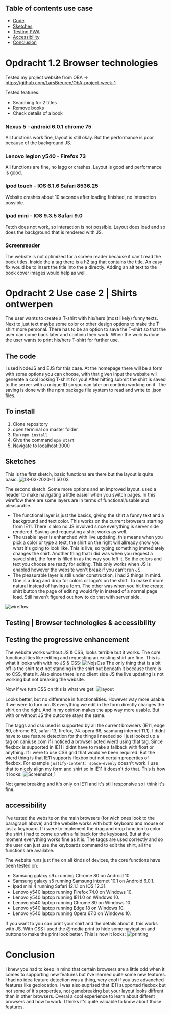 ## Table of contents use case
- [Code](#the-code)
- [Sketches](#sketches)
- [Testing PWA](#testing-the-progressive-enhancement)
- [Accessibility](#accessibility)
- [Conclusion](#conclusion)

# Opdracht 1.2 Browser technologies
Tested my project website from OBA -> https://github.com/LarsBreuren/ObA-project-week-1

Tested features:
- Searching for 2 titles
- Remove books
- Check details of a book


### Nexus 5 - android 6.0.1 chrome 75
All functions work fine, layout is still okay. But the performance is poor because of the background JS.

### Lenovo legion y540 - Firefox 73
All functions are fine, no lagg or crashes. Layout is good and performance is good.

### Ipod touch - IOS 6.1.6 Safari 8536.25 
Website crashes about 10 seconds after loading finished, no interaction possible.

### Ipad mini - IOS 9.3.5 Safari 9.0
Fetch does not work, so interaction is not possible. Layout does load and so does the background that is rendered with JS.

### Screenreader
The website is not optimized for a screen reader because it can't read the book titles. Inside the a tag there is a h2 tag that contains the title. An easy fix would be to insert the title into the a directly. Adding an alt text to the book cover images would help as well.


# Opdracht 2 Use case 2 | Shirts ontwerpen
The user wants to create a T-shirt with his/hers (most likely) funny texts. Next to just text maybe some color or other design options to make the T-shirt more personal. There has to be an option to save the T-shirt so that the user can come back later and continiu their work. When the work is done the user wants to print his/hers T-shirt for further use.

## The code
I used NodeJS and EJS for this case.
At the homepage there will be a form with some options you can choose, with that given input the website wil generate a cool looking T-shirt for you! After hitting submit the shirt is saved to the server with a unique ID so you can later on continiu working on it. The saving is done with the npm package file system to read and write to .json files.


## To install
1. Clone repository
2. open terminal on master folder
3. Run `npm install`
4. Give the command `npm start`
5. Navigate to localhost:3000




## Sketches
This is the first sketch, basic functions are there but the layout is quite basic.
![18-03-2020-11 50 03](https://user-images.githubusercontent.com/43336468/76953364-e0c9c680-690e-11ea-9392-df6b7143f6cb.jpg)

The second sketch. Some more options and an improved layout. used a header to make navigating a little easier when you switch pages.
In this wireflow there are some layers are in terms of functional/usable and pleasurable.
- The functional layer is just the basics, giving the shirt a funny text and a background and text color. This works on the current browsers starting from IE11. There is also no JS involved since everything is server side rendered. Saving and requesting a shirt works as well.
- The usable layer is enhanched with live updating. this means when you pick a color or type a text, the shirt on the right will allready show you what it's going to look like. This is live, so typing something immediately changes the shirt. Another thing that i did was when you request a saved shirt, the form is filled in as the way you left it. So the colors and text you choose are ready for editing. This only works when JS is enabled however the website won't break if you can't run JS.
- The pleasurable layer is still under construction, i had 2 things in mind. One is a drag and drop for colors or logo's on the shirt. To make it more natural instead of having a form. The other was when you hit the create shirt button the page of editing would fly in instead of a normal page load. Still haven't figured out how to do that with server side. 

![wireflow](https://user-images.githubusercontent.com/43336468/78012741-b8e25600-7345-11ea-942b-957eef59e26b.jpg)


## Testing | Browser technologies & accessibility

## Testing the progressive enhancement
The website works without JS & CSS, looks terrible but it works. The core functionalities like editing and requesting an existing shirt are fine. This is what it looks with with no JS & CSS: 
![NojsCss](https://user-images.githubusercontent.com/43336468/78014769-b59c9980-7348-11ea-9a9b-5e7cf4ae7d4b.png)
The only thing that is a bit off is the shirt text not standing in the shirt but beneath it because there is no CSS, thats it.
Also since there is no client side JS the live updating is not working but not breaking the website.

Now if we turn CSS on this is what we get:
![layout](https://user-images.githubusercontent.com/43336468/78015220-673bca80-7349-11ea-9be3-dde5a2130980.png)

Looks better, but no difference in functionalities. However way more usable.
If we were to turn on JS everything we edit in the form directly changes the shirt on the right. And in my opinion makes the app way more usable. But with or without JS the outcome stays the same.

The taggs and css used is supported by all the current browsers (IE11, edge 80, chrome 80, safari 13, firefox, 74. opera 66, sasmung internet 11.1).
I didnt have to use feature detection for the things i needed so i just looked up a tag on caniuse.com if i noticed a browser acted wierd using that tag. Since flexbox is supported in IE11 i didnt have to make a fallback with float or anything. If i were to use CSS grid that would've been required.
But the wierd thing is that IE11 supports flexbox but not certain properties of flexbox. For example `justify-content: space-evenly` doesn't work. I use that to nicely align my form and shirt so in IE11 it doesn't do that. This is how it looks:
![Screenshot_1](https://user-images.githubusercontent.com/43336468/78016519-378dc200-734b-11ea-952e-643458f79a80.png)

Not game breaking and it's only on IE11 and it's still responsive so i think it's fine.

## accessibility
I've tested the website on the main browsers (for wich ones look to the paragraph above) and the website works with both keyboard and mouse or just a keyboard. If i were to implement the drag and drop function to color the shirt i had to come up with a fallback for the keyboard. But at the moment everything works fine as it is. The taggs are used correctly and so the user can just use the keyboards command to edit the shirt, all the functions are available.

The website runs just fine on all kinds of devices, the core functions have been tested on:
- Samsung galaxy s9+ running Chrome 80 on Android 10.
- Samsung galaxy s5 running Samsung internet 10.1 on Android 6.0.1.
- Ipad mini 4 running Safari 12.1.1 on IOS 12.31.
- Lenovo y540 laptop running Firefox 74.0 on Windows 10.
- Lenovo y540 laptop running IE11.0 on Windows 10.
- Lenovo y540 laptop running Chrome 80 on Windows 10.
- Lenovo y540 laptop running Edge 18 on Windows 10.
- Lenovo y540 laptop running Opera 67.0 on Windows 10.

If you want to you can print your shirt and the details about it, this works with JS. With CSS i used the @media print to hide some navigation and buttons to make the print look better. This is how it looks:
![printing](https://user-images.githubusercontent.com/43336468/78027950-855ff580-735e-11ea-80fb-ac81e7dfc22d.png)


# Conclusion
I knew you had to keep in mind that certain browsers are a little odd when it comes to supporting new features but i've learned quite some new features. I had no idea feature detection was a thing, very cool if you use advanched features like geolocation.
I was also suprised that IE11 supported flexbox but not some of it's properties, not gamebreaking but your layout looks diffrent than in other browsers. Overal a cool experience to learn about diffrent browsers and how to work. I thinks it's quite valuable to know about those features.






